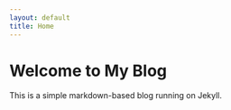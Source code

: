```yaml
---
layout: default
title: Home
---
```

# Welcome to My Blog
This is a simple markdown-based blog running on Jekyll.